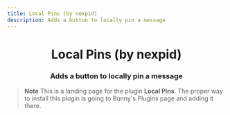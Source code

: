```yaml
---
title: Local Pins (by nexpid)
description: Adds a button to locally pin a message
---
```


<!--
  * This file was autogenerated
  * If you want to change anything, do so in the build.mjs script
  * https://github.com/nexpid/BunnyPlugins/edit/dev/scripts/build.mjs
-->

<div align="center">
    <h1>Local Pins (by nexpid)</h1>
    <h3>Adds a button to locally pin a message</h3>
</div>

> **Note**
> This is a landing page for the plugin **Local Pins**. The proper way to install this plugin is going to Bunny's Plugins page and adding it there.
